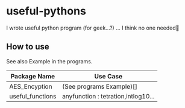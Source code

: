 # useful-pythons
I wrote useful python program (for geek...?)
... I think no one needed🤣

## How to use
See also Example in the programs.

| Package Name     | Use Case                            |
|------------------|-------------------------------------|
| AES_Encyption    | (See programs Example)[]            |
| useful_functions | anyfunction : tetration,intlog10... |
